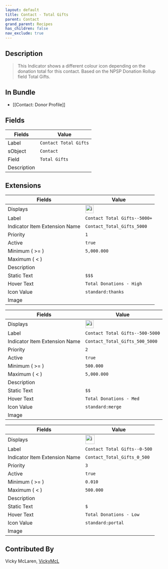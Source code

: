 ```yaml
---
layout: default
title: Contact - Total Gifts
parent: Contact
grand_parent: Recipes
has_children: false
nav_exclude: true
---
```



## Description

> This Indicator shows a different colour icon depending on the donation total for this contact. Based on the NPSP Donation Rollup field Total Gifts.  

## In Bundle
* [[Contact: Donor Profile]]

## Fields

| Fields | Value | 
|-----------|-----------|
|Label|`Contact Total Gifts`|
|sObject|`Contact`|
|Field|`Total Gifts`|
|Description|

## Extensions

| Fields | Value |
|-----------|-----------|
|Displays|<img width="26" alt="image" src="https://user-images.githubusercontent.com/122455058/228929869-94cca241-17ee-47fd-93a2-ef30d9159ea2.png">|
|Label|`Contact Total Gifts--5000+`|
|Indicator Item Extension Name|`Contact_Total_Gifts_5000`|
|Priority|`1`|
|Active|`true`|
|Minimum ( >= )|`5,000.000`|
|Maximum ( < )|
|Description|
|Static Text|`$$$`|
|Hover Text|`Total Donations - High`|
|Icon Value|`standard:thanks`|
|Image||



| Fields | Value |
|-----------|-----------|
|Displays|<img width="26" alt="image" src="https://user-images.githubusercontent.com/122455058/228930521-24dc3283-a802-4bda-bc8c-7fc2c30cc46a.png">|
|Label|`Contact Total Gifts--500-5000`|
|Indicator Item Extension Name|`Contact_Total_Gifts_500_5000`|
|Priority|`2`|
|Active|`true`|
|Minimum ( >= )|`500.000`|
|Maximum ( < )|`5,000.000`|
|Description|
|Static Text|`$$`
|Hover Text|`Total Donations - Med`|
|Icon Value|`standard:merge`
|Image|


| Fields | Value |
|-----------|-----------|
|Displays|<img width="29" alt="image" src="https://user-images.githubusercontent.com/122455058/228930960-82bea1f0-6214-41b3-8f43-3465f86317ee.png">|
|Label|`Contact Total Gifts--0-500`|
|Indicator Item Extension Name|`Contact_Total_Gifts_0_500`|
|Priority|`3`|
|Active|`true`|
|Minimum ( >= )|`0.010`|
|Maximum ( < )|`500.000`|
|Description|
|Static Text|`$`
|Hover Text|`Total Donations - Low`|
|Icon Value|`standard:portal`
|Image|

## Contributed By
Vicky McLaren, [VickyMcL](https://github.com/VickyMcL)